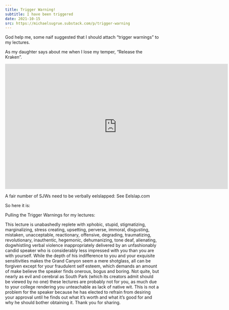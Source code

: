 ```yaml
---
title: Trigger Warning!
subtitle: I have been triggered
date: 2021-10-15
src: https://michaelsugrue.substack.com/p/trigger-warning
---
```


God help me, some naif suggested that I should attach “trigger warnings” to my lectures.

As my daughter says about me when I lose my temper, “Release the Kraken”.

<iframe src="https://www.youtube-nocookie.com/embed/5R-rbzcEM8A?rel=0&amp;autoplay=0&amp;showinfo=0&amp;enablejsapi=0" frameborder="0" loading="lazy" gesture="media" allow="autoplay; fullscreen" allowautoplay="true" allowfullscreen="true" width="728" height="409"></iframe>

A fair number of SJWs need to be verbally eelslapped: See Eelslap.com

So here it is:

Pulling the Trigger Warnings for my lectures:

This lecture is unabashedly replete with xphobic, stupid, stigmatizing,  marginalizing, stress creating, upsetting, perverse, immoral,  disgusting, mistaken, unacceptable, reactionary, offensive, degrading,  traumatizing, revolutionary, inauthentic, hegemonic, dehumanizing, tone  deaf, alienating, dogwhistling verbal violence inappropriately delivered by an unfashionably candid speaker who is considerably less impressed  with you than you are with yourself. While the depth of his indifference to you and your exquisite sensitivities makes the Grand Canyon seem a  mere shotglass, all can be forgiven except for your fraudulent self  esteem, which demands an amount of make believe the speaker finds  onerous, bogus and boring. Not quite, but nearly as evil and cerebral as South Park (which its creators admit should be viewed by no one) these  lectures are probably not for you, as much due to your college rendering you unteachable as lack of native wit. This is not a problem for the  speaker because he has elected to refrain from desiring your approval  until he finds out what it’s worth and what it’s good for and why he  should bother obtaining it. Thank you for sharing.
